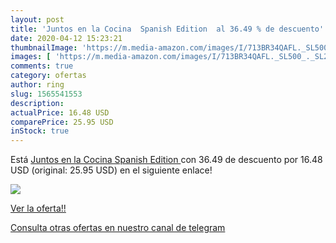 ```yaml
---
layout: post
title: 'Juntos en la Cocina  Spanish Edition  al 36.49 % de descuento'
date: 2020-04-12 15:23:21
thumbnailImage: 'https://m.media-amazon.com/images/I/713BR34QAFL._SL500_._SL200_.gif'
images: [ 'https://m.media-amazon.com/images/I/713BR34QAFL._SL500_._SL200_.gif' ]
comments: true
category: ofertas
author: ring
slug: 1565541553
description:
actualPrice: 16.48 USD
comparePrice: 25.95 USD
inStock: true
---
```


Está [Juntos en la Cocina  Spanish Edition ](https://www.amazon.com/dp/1565541553/?tag=redken08-20) con 36.49 de descuento por 16.48 USD (original: 25.95 USD) en el siguiente enlace!

[![](https://m.media-amazon.com/images/I/713BR34QAFL._SL500_._SL200_.gif)](https://www.amazon.com/dp/1565541553/?tag=redken08-20)

[Ver la oferta!!](https://www.amazon.com/dp/1565541553/?tag=redken08-20)

[Consulta otras ofertas en nuestro canal de telegram](https://t.me/s/ofertas25)
